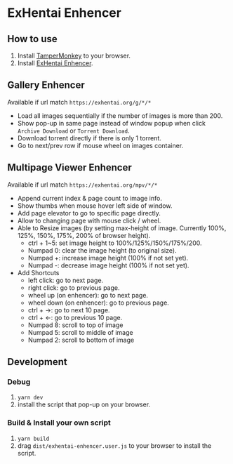 # ExHentai Enhencer

## How to use
1. Install [TamperMonkey](https://chrome.google.com/webstore/detail/tampermonkey/dhdgffkkebhmkfjojejmpbldmpobfkfo) to your browser.
2. Install [ExHentai Enhencer](https://github.com/sk2589822/Exhentai-Enhencer/raw/master/dist/exhentai-enhencer.user.js).

## Gallery Enhencer
Available if url match ```https://exhentai.org/g/*/*```

* Load all images sequentially if the number of images is more than 200.
* Show pop-up in same page instead of window popup when click `Archive Download` or `Torrent Download`.
* Download torrent directly if there is only 1 torrent.
* Go to next/prev row if mouse wheel on images container.

## Multipage Viewer Enhencer
Available if url match ```https://exhentai.org/mpv/*/*```

* Append current index & page count to image info.
* Show thumbs when mouse hover left side of window.
* Add page elevator to go to specific page directly.
* Allow to changing page with mouse click / wheel.
* Able to Resize images (by setting max-height of image. Currently 100%, 125%, 150%, 175%, 200% of browser height).
  * ctrl + 1~5: set image height to 100%/125%/150%/175%/200.
  * Numpad 0: clear the image height (to original size).
  * Numpad +: increase image height (100% if not set yet).
  * Numpad -: decrease image height (100% if not set yet).
* Add Shortcuts
  * left click: go to next page.
  * right click: go to previous page.
  * wheel up (on enhencer): go to next page.
  * wheel down (on enhencer): go to previous page.
  * ctrl +  →: go to next 10 page.
  * ctrl +  ←: go to previous 10 page.
  * Numpad 8: scroll to top of image
  * Numpad 5: scroll to middle of image
  * Numpad 2: scroll to bottom of image

## Development

### Debug
1. ```yarn dev```
2. install the script that pop-up on your browser.

### Build & Install your own script
1. ```yarn build```
2. drag `dist/exhentai-enhencer.user.js` to your browser to install the script.
